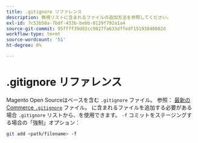 ```yaml
---
title: .gitignore リファレンス
description: 無視リストに含まれるファイルの追加方法を参照してください。
exl-id: 7c53b50a-7bdf-433b-bebb-0129f792a1a4
source-git-commit: 95ffff39d82cc9027fa633dffedf15193040802d
workflow-type: tm+mt
source-wordcount: '51'
ht-degree: 0%

---
```


# .gitignore リファレンス

Magento Open Sourceはベースを含む `.gitignore` ファイル。 参照： [最新のCommerce `.gitignore`](https://raw.githubusercontent.com/magento/magento2/2.4/.gitignore) ファイル。 に含まれるファイルを追加する必要がある場合 `.gitignore` リストから、を使用できます。 `-f` コミットをステージングする場合の「強制」オプション：

```bash
git add <path/filename> -f
```
